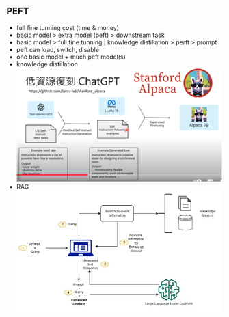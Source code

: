 ## PEFT
* full fine tunning cost (time & money)
* basic model > extra model (peft) > downstream task
* basic model > full fine tunning | knowledge distillation > perft > prompt
* peft can load, switch, disable
* one basic model + much peft model(s)
* knowledge distillation
![knowledge distillation](./images/peft01.png)
* RAG
![RAG](./images/rag01.jpg)